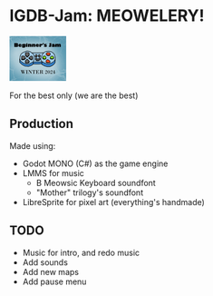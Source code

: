 # IGDB-Jam: MEOWELERY!

![image](Assets/icon.png)

For the best only
(we are the best)

## Production

Made using:

- Godot MONO (C#) as the game engine
- LMMS for music
  - B Meowsic Keyboard soundfont
  - "Mother" trilogy's soundfont
- LibreSprite for pixel art (everything's handmade)

## TODO

- Music for intro, and redo music
- Add sounds
- Add new maps
- Add pause menu
